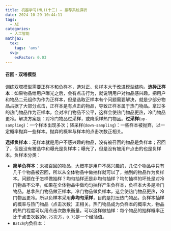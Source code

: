 ```yaml
---
title: 机器学习(ML)(十三) — 推荐系统探析
date: 2024-10-29 10:44:11
tags:
  - AI
categories:
  - 人工智能
mathjax:
  tex:
    tags: 'ams'
  svg:
    exFactor: 0.03
---
```


#### 召回 - 双塔模型

训练双塔模型需要正样本和负样本，选对正、负样本大于改进模型结构。**选择正样本**：如果物品给用户曝光之后，会有点击行为，就说明用户对物品感兴趣。把用户和物品二元组作为作为正样本，但是选取正样本有个问题需要解决，就是少部分物品占据了大部分点击，正样本是有点击的物品，导致正样本属于热门物品。拿过多的热门物品作为正样本，会对冷门物品不公平，这样会使热门物品更热，冷门物品更冷。解决方案是：对冷门物品过采样，或降采样热门物品。**过采样**(`up-sampling`)：一个样本出现多次；降采样(`down-sampling`)：一些样本被抛弃，以一定概率抛弃一些样本。抛弃的概率与样本的点击次数正相关。
<!-- more -->

**选择负样本**：无样本就是用户不感兴趣的物品，没有被召回的物品是负样本；召回了，但是没有被选中和曝光是负样本；曝光了，但是没有被用户点击的也是负样本。负样本分类：
- **简单负样本**：未被召回的物品，大概率是用户不感兴趣的，几亿个物品中只有几千个物品被召回，所以从全体物品中做抽样就可以了，抽到的物品作为负样本。问题在于怎样做抽样？均匀抽样还是非均匀抽样？均匀抽样的坏处是对冷门物品不公平，如果在全体物品中做均匀抽样产生负样本，负样本大多是冷门物品。总拿热门物品做正样本，冷门物品做负样本，这会使热门物品更热，冷门物品更冷。所以负样本采用**非均匀采样**，目的是打压热门物品，负样本抽样的概率与热门物品（点击次数）正相关。热门物品成为负样本的概率大，物品的热门程度可以用点击次数来衡量。可以这样做抽样：每个物品的抽样概率正比于点击次数的`0.75`次方，`0.75`是一个经验值。
- `Batch`内负样本：